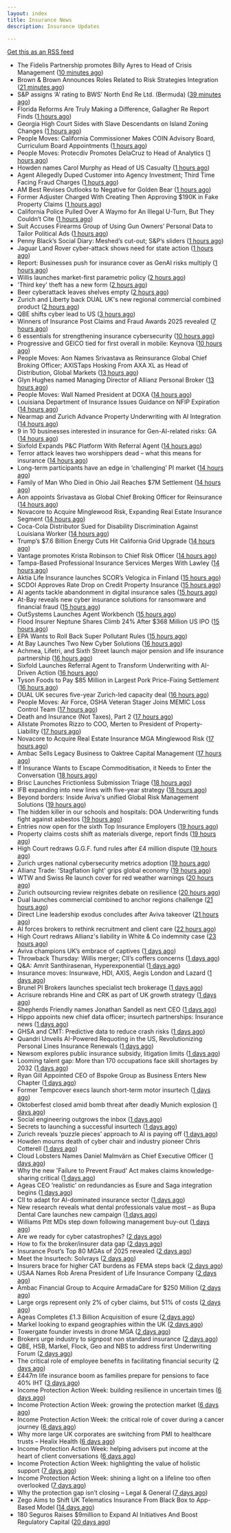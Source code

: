 ```yaml
---
layout: index
title: Insurance News
description: Insurance Updates

---
```


[Get this as an RSS feed](/insurance.rss)

<!-- news_marker starts -->
- The Fidelis Partnership promotes Billy Ayres to Head of Crisis Management ([10 minutes ago](https://www.reinsurancene.ws/the-fidelis-partnership-promotes-billy-ayres-to-head-of-crisis-management/))
- Brown & Brown Announces Roles Related to Risk Strategies Integration ([21 minutes ago](https://www.insurancejournal.com/news/national/2025/10/03/842297.htm))
- S&P assigns ‘A’ rating to BWS’ North End Re Ltd. (Bermuda) ([39 minutes ago](https://www.reinsurancene.ws/sp-assigns-a-rating-to-bws-north-end-re-ltd-bermuda/))
- Florida Reforms Are Truly Making a Difference, Gallagher Re Report Finds ([1 hours ago](https://www.insurancejournal.com/news/southeast/2025/10/03/842330.htm))
- Georgia High Court Sides with Slave Descendants on Island Zoning Changes ([1 hours ago](https://www.insurancejournal.com/news/southeast/2025/10/03/842309.htm))
- People Moves: California Commissioner Makes COIN Advisory Board, Curriculum Board Appointments ([1 hours ago](https://www.insurancejournal.com/news/west/2025/10/03/840774.htm))
- People Moves: Protecdiv Promotes DelaCruz to Head of Analytics ([1 hours ago](https://www.insurancejournal.com/news/east/2025/10/03/840934.htm))
- Howden names Carol Murphy as Head of US Casualty ([1 hours ago](https://www.reinsurancene.ws/howden-names-carol-murphy-as-head-of-us-casualty/))
- Agent Allegedly Duped Customer into Agency Investment; Third Time Facing Fraud Charges ([1 hours ago](https://www.insurancejournal.com/news/east/2025/10/03/842322.htm))
- AM Best Revises Outlooks to Negative for Golden Bear ([1 hours ago](https://www.insurancejournal.com/news/west/2025/10/03/842227.htm))
- Former Adjuster Charged With Creating Then Approving $190K in Fake Property Claims ([1 hours ago](https://www.insurancejournal.com/news/east/2025/10/03/842306.htm))
- California Police Pulled Over A Waymo for An Illegal U-Turn, But They Couldn’t Cite ([1 hours ago](https://www.insurancejournal.com/news/west/2025/10/03/842289.htm))
- Suit Accuses Firearms Group of Using Gun Owners’ Personal Data to Tailor Political Ads ([1 hours ago](https://www.insurancejournal.com/news/east/2025/10/03/842184.htm))
- Penny Black’s Social Diary: Meshed’s cut-out; S&P’s sliders ([1 hours ago](https://www.postonline.co.uk/people/7958967/penny-black%E2%80%99s-social-diary-meshed%E2%80%99s-cut-out-sp%E2%80%99s-sliders))
- Jaguar Land Rover cyber-attack shows need for state action ([1 hours ago](https://www.postonline.co.uk/commercial/7959136/jaguar-land-rover-cyber-attack-shows-need-for-state-action))
- Report: Businesses push for insurance cover as GenAI risks multiply ([1 hours ago](https://www.insurancebusinessmag.com/uk/news/cyber/report-businesses-push-for-insurance-cover-as-genai-risks-multiply-551820.aspx))
- Willis launches market-first parametric policy ([2 hours ago](https://www.insurancebusinessmag.com/uk/news/breaking-news/willis-launches-marketfirst-parametric-policy-551819.aspx))
- 'Third key' theft has a new form ([2 hours ago](https://www.insurancebusinessmag.com/uk/news/breaking-news/third-key-theft-has-a-new-form-551818.aspx))
- Beer cyberattack leaves shelves empty ([2 hours ago](https://www.insurancebusinessmag.com/uk/news/breaking-news/beer-cyberattack-leaves-shelves-empty-551817.aspx))
- Zurich and Liberty back DUAL UK's new regional commercial combined product ([2 hours ago](https://www.insurancebusinessmag.com/uk/news/breaking-news/zurich-and-liberty-back-dual-uks-new-regional-commercial-combined-product-551812.aspx))
- QBE shifts cyber lead to US ([3 hours ago](https://www.insurancebusinessmag.com/uk/news/breaking-news/qbe-shifts-cyber-lead-to-us-551807.aspx))
- Winners of Insurance Post Claims and Fraud Awards 2025 revealed ([7 hours ago](https://www.postonline.co.uk/claims/7959102/winners-of-insurance-post-claims-and-fraud-awards-2025-revealed))
- 6 essentials for strengthening insurance cybersecurity ([10 hours ago](https://www.dig-in.com/opinion/6-essentials-for-strengthening-insurance-cybersecurity))
- Progressive and GEICO tied for first overall in mobile: Keynova ([10 hours ago](https://www.dig-in.com/news/progressive-geico-tied-for-first-overall-in-mobile-keynova))
- People Moves: Aon Names Srivastava as Reinsurance Global Chief Broking Officer; AXISTaps Hosking From AXA XL as Head of Distribution, Global Markets ([13 hours ago](https://www.insurancejournal.com/news/international/2025/10/02/842258.htm))
- Glyn Hughes named Managing Director of Allianz Personal Broker ([13 hours ago](https://www.insurtechinsights.com/glyn-hughes-named-managing-director-of-allianz-personal-broker/))
- People Moves: Wall Named President at DOXA ([14 hours ago](https://www.insurancejournal.com/news/midwest/2025/10/02/842248.htm))
- Louisiana Department of Insurance Issues Guidance on NFIP Expiration ([14 hours ago](https://www.insurancejournal.com/news/southcentral/2025/10/02/842242.htm))
- Nearmap and Zurich Advance Property Underwriting with AI Integration ([14 hours ago](https://www.insurtechinsights.com/nearmap-and-zurich-advance-property-underwriting-with-ai-integration/))
- 9 in 10 businesses interested in insurance for Gen-AI-related risks: GA ([14 hours ago](https://www.reinsurancene.ws/9-in-10-businesses-interested-in-insurance-for-gen-ai-related-risks-ga/))
- Sixfold Expands P&C Platform With Referral Agent ([14 hours ago](https://insurance-edge.net/2025/10/02/sixfold-expands-pc-platform-with-referral-agent/))
- Terror attack leaves two worshippers dead – what this means for insurance ([14 hours ago](https://www.insurancebusinessmag.com/uk/news/breaking-news/terror-attack-leaves-two-worshippers-dead--what-this-means-for-insurance-551771.aspx))
- Long-term participants have an edge in ‘challenging’ PI market ([14 hours ago](https://www.postonline.co.uk/commercial/7959162/long-term-participants-have-an-edge-in-%E2%80%98challenging%E2%80%99-pi-market))
- Family of Man Who Died in Ohio Jail Reaches $7M Settlement ([14 hours ago](https://www.insurancejournal.com/news/midwest/2025/10/02/842230.htm))
- Aon appoints Srivastava as Global Chief Broking Officer for Reinsurance ([14 hours ago](https://www.reinsurancene.ws/aon-appoints-srivastava-as-global-chief-broking-officer-for-reinsurance/))
- Novacore to Acquire Minglewood Risk, Expanding Real Estate Insurance Segment ([14 hours ago](https://www.insurtechinsights.com/novacore-to-acquire-minglewood-risk-expanding-real-estate-insurance-segment/))
- Coca-Cola Distributor Sued for Disability Discrimination Against Louisiana Worker ([14 hours ago](https://www.insurancejournal.com/news/southcentral/2025/10/02/842223.htm))
- Trump’s $7.6 Billion Energy Cuts Hit California Grid Upgrade ([14 hours ago](https://www.insurancejournal.com/news/west/2025/10/02/842219.htm))
- Vantage promotes Krista Robinson to Chief Risk Officer ([14 hours ago](https://www.reinsurancene.ws/vantage-promotes-krista-robinson-to-chief-risk-officer/))
- Tampa-Based Professional Insurance Services Merges With Lawley ([14 hours ago](https://www.insurancejournal.com/news/southeast/2025/10/02/842214.htm))
- Aktia Life Insurance launches SCOR’s Velogica in Finland ([15 hours ago](https://www.reinsurancene.ws/aktia-life-insurance-launches-scors-velogica-in-finland/))
- SCDOI Approves Rate Drop on Credit Property Insurance ([15 hours ago](https://www.insurancejournal.com/news/southeast/2025/10/02/842207.htm))
- AI agents tackle abandonment in digital insurance sales ([15 hours ago](https://www.postonline.co.uk/technology/7959134/ai-agents-tackle-abandonment-in-digital-insurance-sales))
- At-Bay reveals new cyber insurance solutions for ransomware and financial fraud ([15 hours ago](https://www.reinsurancene.ws/at-bay-reveals-new-cyber-insurance-solutions-for-ransomware-and-financial-fraud/))
- OutSystems Launches Agent Workbench ([15 hours ago](https://insurance-edge.net/2025/10/02/outsystems-launches-agent-workbench/))
- Flood Insurer Neptune Shares Climb 24% After $368 Million US IPO ([15 hours ago](https://www.insurancejournal.com/news/southeast/2025/10/02/842201.htm))
- EPA Wants to Roll Back Super Pollutant Rules ([15 hours ago](https://www.insurancejournal.com/news/national/2025/10/02/842196.htm))
- At Bay Launches Two New Cyber Solutions ([16 hours ago](https://insurance-edge.net/2025/10/02/at-bay-launches-two-new-cyber-solutions/))
- Achmea, Lifetri, and Sixth Street launch major pension and life insurance partnership ([16 hours ago](https://www.reinsurancene.ws/achmea-lifetri-and-sixth-street-launch-major-pension-and-life-insurance-partnership/))
- Sixfold Launches Referral Agent to Transform Underwriting with AI-Driven Action ([16 hours ago](https://www.insurtechinsights.com/sixfold-launches-referral-agent-to-transform-underwriting-with-ai-driven-action/))
- Tyson Foods to Pay $85 Million in Largest Pork Price-Fixing Settlement ([16 hours ago](https://www.insurancejournal.com/news/national/2025/10/02/842191.htm))
- DUAL UK secures five-year Zurich-led capacity deal ([16 hours ago](https://www.reinsurancene.ws/dual-uk-secures-five-year-zurich-led-capacity-deal/))
- People Moves: Air Force, OSHA Veteran Stager Joins MEMIC Loss Control Team ([17 hours ago](https://www.insurancejournal.com/news/east/2025/10/02/841111.htm))
- Death and Insurance (Not Taxes), Part 2 ([17 hours ago](https://www.insurancejournal.com/blogs/academy-journal/2025/10/02/839752.htm))
- Allstate Promotes Rizzo to COO, Merten to President of Property-Liability ([17 hours ago](https://www.insurancejournal.com/news/national/2025/10/02/842170.htm))
- Novacore to Acquire Real Estate Insurance MGA Minglewood Risk ([17 hours ago](https://www.insurancejournal.com/news/east/2025/10/02/842174.htm))
- Ambac Sells Legacy Business to Oaktree Capital Management ([17 hours ago](https://insurance-edge.net/2025/10/02/ambac-sells-legacy-business-to-oaktree-capital-management/))
- If Insurance Wants to Escape Commoditisation, it Needs to Enter the Conversation ([18 hours ago](https://insurance-edge.net/2025/10/02/if-insurance-wants-to-escape-commoditisation-it-needs-to-enter-the-conversation/))
- Brisc Launches Frictionless Submission Triage ([18 hours ago](https://insurance-edge.net/2025/10/02/brisc-launches-frictionless-submission-triage/))
- IFB expanding into new lines with five-year strategy ([18 hours ago](https://www.postonline.co.uk/news/7959109/ifb-to-delve-into-new-lines-with-new-five-year-strategy))
- Beyond borders: Inside Aviva's unified Global Risk Management Solutions ([19 hours ago](https://www.insurancebusinessmag.com/uk/news/breaking-news/beyond-borders-inside-avivas-unified-global-risk-management-solutions-550526.aspx))
- The hidden killer in our schools and hospitals: DOA Underwriting funds fight against asbestos ([19 hours ago](https://www.insurancebusinessmag.com/uk/news/non-profits/the-hidden-killer-in-our-schools-and-hospitals-doa-underwriting-funds-fight-against-asbestos-551730.aspx))
- Entries now open for the sixth Top Insurance Employers ([19 hours ago](https://www.insurancebusinessmag.com/uk/news/breaking-news/entries-now-open-for-the-sixth-top-insurance-employers-551729.aspx))
- Property claims costs shift as materials diverge, report finds ([19 hours ago](https://www.insurancebusinessmag.com/uk/news/property-insurance/property-claims-costs-shift-as-materials-diverge-report-finds-551728.aspx))
- High Court redraws G.G.F. fund rules after £4 million dispute ([19 hours ago](https://www.insurancebusinessmag.com/uk/news/claims/high-court-redraws-g-g-f--fund-rules-after-4-million-dispute-551727.aspx))
- Zurich urges national cybersecurity metrics adoption ([19 hours ago](https://www.insurancebusinessmag.com/uk/news/cyber/zurich-urges-national-cybersecurity-metrics-adoption-551721.aspx))
- Allianz Trade: 'Stagflation light' grips global economy ([19 hours ago](https://www.insurancebusinessmag.com/uk/news/breaking-news/allianz-trade-stagflation-light-grips-global-economy-551716.aspx))
- WTW and Swiss Re launch cover for red weather warnings ([20 hours ago](https://www.postonline.co.uk/commercial/7959161/wtw-and-swiss-re-launch-cover-for-red-weather-warnings))
- Zurich outsourcing review reignites debate on resilience ([20 hours ago](https://www.insurancebusinessmag.com/uk/news/breaking-news/zurich-outsourcing-review-reignites-debate-on-resilience-551713.aspx))
- Dual launches commercial combined to anchor regions challenge ([21 hours ago](https://www.postonline.co.uk/commercial/7959111/dual-launches-commercial-combined-to-anchor-regions-challenge))
- Direct Line leadership exodus concludes after Aviva takeover ([21 hours ago](https://www.postonline.co.uk/news/7959157/direct-line-leadership-exodus-concludes-after-aviva-takeover))
- AI forces brokers to rethink recruitment and client care ([22 hours ago](https://www.postonline.co.uk/broker/7959153/ai-forces-brokers-to-rethink-recruitment-and-client-care))
- High Court redraws Allianz's liability in White & Co indemnity case ([23 hours ago](https://www.insurancebusinessmag.com/uk/news/professional-liability/high-court-redraws-allianzs-liability-in-white-and-co-indemnity-case-551683.aspx))
- Aviva champions UK’s embrace of captives ([1 days ago](https://www.postonline.co.uk/commercial/7959147/aviva-champions-uk%E2%80%99s-embrace-of-captives))
- Throwback Thursday: Willis merger; CII’s coffers concerns ([1 days ago](https://www.postonline.co.uk/people/7956770/throwback-thursday-willis-merger-cii%E2%80%99s-coffers-concerns))
- Q&A: Amrit Santhirasenan, Hyperexponential ([1 days ago](https://www.postonline.co.uk/technology/7958143/qa-amrit-santhirasenan-hyperexponential))
- Insurance moves: Insurwave, HDI, AXIS, Aegis London and Lazard ([1 days ago](https://www.insurancebusinessmag.com/uk/news/breaking-news/insurance-moves-insurwave-hdi-axis-aegis-london-and-lazard-551676.aspx))
- Brunel PI Brokers launches specialist tech brokerage ([1 days ago](https://www.insurancebusinessmag.com/uk/news/technology/brunel-pi-brokers-launches-specialist-tech-brokerage-551673.aspx))
- Acrisure rebrands Hine and CRK as part of UK growth strategy ([1 days ago](https://www.insurancebusinessmag.com/uk/news/breaking-news/acrisure-rebrands-hine-and-crk-as-part-of-uk-growth-strategy-551666.aspx))
- Shepherds Friendly names Jonathan Sandell as next CEO ([1 days ago](https://www.insurancebusinessmag.com/uk/news/breaking-news/shepherds-friendly-names-jonathan-sandell-as-next-ceo-551665.aspx))
- Hippo appoints new chief data officer; insurtech partnerships: Insurance news ([1 days ago](https://www.dig-in.com/news/hippo-appoints-new-chief-data-officer-insurance-news))
- GHSA and CMT: Predictive data to reduce crash risks ([1 days ago](https://www.dig-in.com/news/ghsa-and-cmt-predictive-data-to-reduce-crash-risks))
- Quandri Unveils AI-Powered Requoting in the US, Revolutionizing Personal Lines Insurance Renewals ([1 days ago](https://www.insurtechinsights.com/quandri-unveils-ai-powered-requoting-in-the-us-revolutionizing-personal-lines-insurance-renewals/))
- Newsom explores public insurance subsidy, litigation limits ([1 days ago](https://www.dig-in.com/news/newsom-explores-public-insurance-subsidy-litigation-limits))
- Looming talent gap: More than 170 occupations face skill shortages by 2032 ([1 days ago](https://www.insurancebusinessmag.com/uk/business-strategy/looming-talent-gap-more-than-170-occupations-face-skill-shortages-by-2032-551635.aspx))
- Ryan Gill Appointed CEO of Bspoke Group as Business Enters New Chapter ([1 days ago](https://www.insurtechinsights.com/ryan-gill-appointed-ceo-of-bspoke-group-as-business-enters-new-chapter/))
- Former Tempcover execs launch short-term motor insurtech ([1 days ago](https://www.postonline.co.uk/personal/7959152/former-tempcover-execs-launch-short-term-motor-insurtech))
- Oktoberfest closed amid bomb threat after deadly Munich explosion ([1 days ago](https://www.insurancebusinessmag.com/uk/news/breaking-news/oktoberfest-closed-amid-bomb-threat-after-deadly-munich-explosion-551618.aspx))
- Social engineering outgrows the inbox ([1 days ago](https://www.insurancebusinessmag.com/uk/news/cyber/social-engineering-outgrows-the-inbox-551287.aspx))
- Secrets to launching a successful insurtech ([1 days ago](https://www.dig-in.com/podcast/secrets-to-launching-a-successful-insurtech))
- Zurich reveals ‘puzzle pieces’ approach to AI is paying off ([1 days ago](https://www.postonline.co.uk/technology/7959150/zurich-reveals-%E2%80%98puzzle-pieces%E2%80%99-approach-to-ai-is-paying-off))
- Howden mourns death of cyber chair and industry pioneer Chris Cotterell ([1 days ago](https://www.insurancebusinessmag.com/uk/news/breaking-news/howden-mourns-death-of-cyber-chair-and-industry-pioneer-chris-cotterell-551584.aspx))
- Cloud Lobsters Names Daniel Malmvärn as Chief Executive Officer ([1 days ago](https://www.insurtechinsights.com/cloud-lobsters-names-daniel-malmvarn-as-chief-executive-officer/))
- Why the new 'Failure to Prevent Fraud' Act makes claims knowledge-sharing critical ([1 days ago](https://www.insurancebusinessmag.com/uk/news/columns/why-the-new-failure-to-prevent-fraud-act-makes-claims-knowledgesharing-critical-551576.aspx))
- Ageas CEO ‘realistic’ on redundancies as Esure and Saga integration begins ([1 days ago](https://www.postonline.co.uk/personal/7959149/ageas-ceo-%E2%80%98realistic%E2%80%99-on-redundancies-as-esure-and-saga-integration-begins))
- CII to adapt for AI-dominated insurance sector ([1 days ago](https://www.postonline.co.uk/news/7959148/cii-to-adapt-for-ai-dominated-insurance-sector))
- New research reveals what dental professionals value most – as Bupa Dental Care launches new campaign ([1 days ago](https://ifamagazine.com/new-research-reveals-what-dental-professionals-value-most-as-bupa-dental-care-launches-new-campaign/))
- Williams Pitt MDs step down following management buy-out ([1 days ago](https://www.postonline.co.uk/people/7959125/williams-pitt-mds-step-down-following-management-buy-out))
- Are we ready for cyber catastrophes? ([2 days ago](https://www.postonline.co.uk/commercial/7959014/are-we-ready-for-cyber-catastrophes))
- How to fix the broker/insurer data gap ([2 days ago](https://www.postonline.co.uk/technology/7958263/how-to-fix-the-brokerinsurer-data-gap))
- Insurance Post’s Top 80 MGAs of 2025 revealed ([2 days ago](https://www.postonline.co.uk/news/7958877/insurance-post%E2%80%99s-top-80-mgas-of-2025-revealed))
- Meet the Insurtech: Solvrays ([2 days ago](https://www.dig-in.com/news/meet-the-insurtech-solvrays))
- Insurers brace for higher CAT burdens as FEMA steps back ([2 days ago](https://www.dig-in.com/opinion/insurers-brace-for-higher-cat-burdens-as-fema-steps-back))
- USAA Names Rob Arena President of Life Insurance Company ([2 days ago](https://www.insurtechinsights.com/usaa-names-rob-arena-president-of-life-insurance-company/))
- Ambac Financial Group to Acquire ArmadaCare for $250 Million ([2 days ago](https://www.insurtechinsights.com/ambac-financial-group-to-acquire-armadacare-for-250-million/))
- Large orgs represent only 2% of cyber claims, but 51% of costs ([2 days ago](https://www.dig-in.com/news/large-orgs-are-only-2-of-cyber-claims-but-51-of-costs))
- Ageas Completes £1.3 Billion Acquisition of esure ([2 days ago](https://www.insurtechinsights.com/ageas-completes-1-3-billion-acquisition-of-esure/))
- Markel looking to expand geographies within the UK ([2 days ago](https://www.postonline.co.uk/commercial/7959096/markel-looking-to-expand-geographies-within-the-uk))
- Towergate founder invests in drone MGA ([2 days ago](https://www.postonline.co.uk/commercial/7959135/towergate-founder-invests-in-drone-mga))
- Brokers urge industry to signpost non standard insurance ([2 days ago](https://www.postonline.co.uk/broker/7959133/brokers-urge-industry-to-signpost-non-standard-insurance))
- QBE, HSB, Markel, Flock, Geo and NBS to address first Underwriting Forum ([2 days ago](https://www.postonline.co.uk/commercial/7959128/qbe-hsb-markel-flock-geo-and-nbs-to-address-first-underwriting-forum))
- The critical role of employee benefits in facilitating financial security ([2 days ago](https://www.dig-in.com/opinion/the-critical-role-of-employee-benefits-in-facilitating-financial-security))
- £447m life insurance boom as families prepare for pensions to face 40% IHT ([3 days ago](https://ifamagazine.com/447m-life-insurance-boom-as-families-prepare-for-pensions-to-face-40-iht/))
- Income Protection Action Week: building resilience in uncertain times ([6 days ago](https://ifamagazine.com/income-protection-action-week-building-resilience-in-uncertain-times/))
- Income Protection Action Week: growing the protection market ([6 days ago](https://ifamagazine.com/income-protection-action-week-growing-the-protection-market/))
- Income Protection Action Week: the critical role of cover during a cancer journey ([6 days ago](https://ifamagazine.com/income-protection-action-week-the-critical-role-of-cover-during-a-cancer-journey/))
- Why more large UK corporates are switching from PMI to healthcare trusts – Healix Health ([6 days ago](https://ifamagazine.com/why-more-large-uk-corporates-are-switching-from-pmi-to-healthcare-trusts-healix-health/))
- Income Protection Action Week: helping advisers put income at the heart of client conversations ([6 days ago](https://ifamagazine.com/income-protection-action-week-helping-advisers-put-income-at-the-heart-of-client-conversations/))
- Income Protection Action Week: highlighting the value of holistic support ([7 days ago](https://ifamagazine.com/income-protection-action-week-highlighting-the-value-of-holistic-support-as-day-four-draws-to-a-close/))
- Income Protection Action Week: shining a light on a lifeline too often overlooked ([7 days ago](https://ifamagazine.com/income-protection-action-week-shining-a-light-on-a-lifeline-too-often-overlooked/))
- Why the protection gap isn’t closing – Legal & General ([7 days ago](https://ifamagazine.com/why-the-protection-gap-isnt-closing-legal-general/))
- Zego Aims to Shift UK Telematics Insurance From Black Box to App-Based Model ([14 days ago](https://thefintechtimes.com/zego-aims-to-shift-uk-telematics-insurance-from-black-box-to-app-based-model/))
- 180 Seguros Raises $9million to Expand AI Initiatives And Boost Regulatory Capital ([20 days ago](https://thefintechtimes.com/180-seguros-raises-9m-to-expand-ai-initiatives-and-boost-regulatory-capital/))

<!-- news_marker ends -->